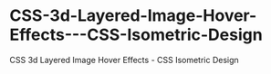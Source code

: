 # CSS-3d-Layered-Image-Hover-Effects---CSS-Isometric-Design
CSS 3d Layered Image Hover Effects - CSS Isometric Design

